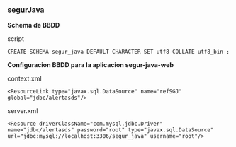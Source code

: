 ### segurJava


**Schema de BBDD**

script
	
	CREATE SCHEMA segur_java DEFAULT CHARACTER SET utf8 COLLATE utf8_bin ;
	

**Configuracion BBDD para la aplicacion segur-java-web**

context.xml
  
    <ResourceLink type="javax.sql.DataSource" name="refSGJ" global="jdbc/alertasds"/>
    
server.xml
  
    <Resource driverClassName="com.mysql.jdbc.Driver" name="jdbc/alertasds" password="root" type="javax.sql.DataSource" url="jdbc:mysql://localhost:3306/segur_java" username="root"/>
